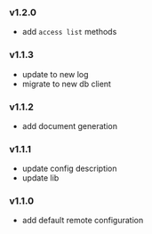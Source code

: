 ### v1.2.0
* add `access list` methods
### v1.1.3
* update to new log
* migrate to new db client
### v1.1.2
* add document generation
### v1.1.1
* update config description
* update lib
### v1.1.0
* add default remote configuration